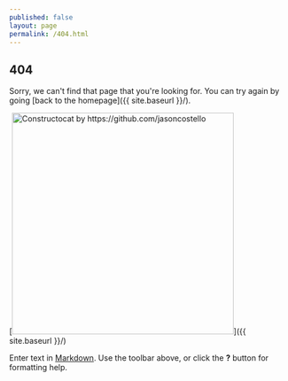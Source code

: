 ```yaml
---
published: false
layout: page
permalink: /404.html
---
```

## 404

Sorry, we can't find that page that you're looking for. You can try again by going [back to the homepage]({{ site.baseurl }}/).

[<img src="{{ site.baseurl }}/images/404.jpg" alt="Constructocat by https://github.com/jasoncostello" style="width: 400px;"/>]({{ site.baseurl }}/)

Enter text in [Markdown](http://daringfireball.net/projects/markdown/). Use the toolbar above, or click the **?** button for formatting help.
